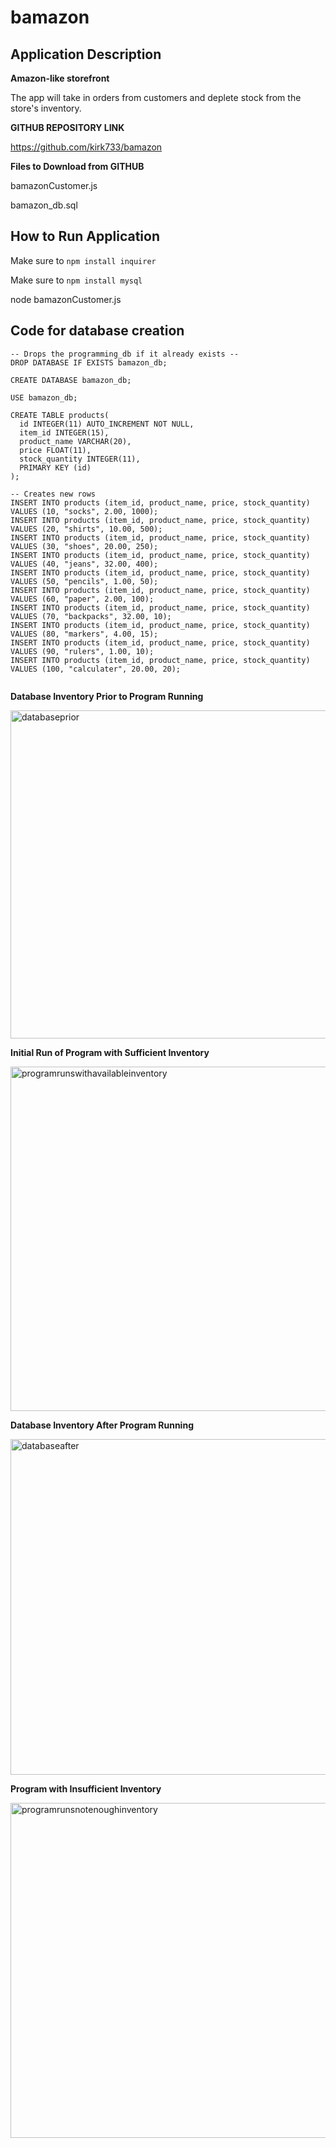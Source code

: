 # bamazon

## Application Description

**Amazon-like storefront**

The app will take in orders from customers and deplete stock from the store's inventory.

**GITHUB REPOSITORY LINK**

https://github.com/kirk733/bamazon

**Files to Download from GITHUB**

bamazonCustomer.js

bamazon_db.sql

## How to Run Application

Make sure to `npm install inquirer`

Make sure to `npm install mysql`

node bamazonCustomer.js 

## Code for database creation

```
-- Drops the programming_db if it already exists --
DROP DATABASE IF EXISTS bamazon_db;

CREATE DATABASE bamazon_db;

USE bamazon_db;

CREATE TABLE products(
  id INTEGER(11) AUTO_INCREMENT NOT NULL,
  item_id INTEGER(15),
  product_name VARCHAR(20),
  price FLOAT(11),
  stock_quantity INTEGER(11),
  PRIMARY KEY (id)
);

-- Creates new rows
INSERT INTO products (item_id, product_name, price, stock_quantity) VALUES (10, "socks", 2.00, 1000);
INSERT INTO products (item_id, product_name, price, stock_quantity) VALUES (20, "shirts", 10.00, 500);
INSERT INTO products (item_id, product_name, price, stock_quantity) VALUES (30, "shoes", 20.00, 250);
INSERT INTO products (item_id, product_name, price, stock_quantity) VALUES (40, "jeans", 32.00, 400);
INSERT INTO products (item_id, product_name, price, stock_quantity) VALUES (50, "pencils", 1.00, 50);
INSERT INTO products (item_id, product_name, price, stock_quantity) VALUES (60, "paper", 2.00, 100);
INSERT INTO products (item_id, product_name, price, stock_quantity) VALUES (70, "backpacks", 32.00, 10);
INSERT INTO products (item_id, product_name, price, stock_quantity) VALUES (80, "markers", 4.00, 15);
INSERT INTO products (item_id, product_name, price, stock_quantity) VALUES (90, "rulers", 1.00, 10);
INSERT INTO products (item_id, product_name, price, stock_quantity) VALUES (100, "calculater", 20.00, 20);


```

**Database Inventory Prior to Program Running**

<img width="525" alt="databaseprior" src="https://user-images.githubusercontent.com/27737247/29246142-876b2176-7fad-11e7-8f5a-9351325130ba.png">

**Initial Run of Program with Sufficient Inventory**

<img width="551" alt="programrunswithavailableinventory" src="https://user-images.githubusercontent.com/27737247/29246155-f0355762-7fad-11e7-8760-a3531bc83544.png">

**Database Inventory After Program Running**

<img width="537" alt="databaseafter" src="https://user-images.githubusercontent.com/27737247/29246157-0c1e71a2-7fae-11e7-8ef9-91c2d6fef0e0.png">

**Program with Insufficient Inventory**

<img width="536" alt="programrunsnotenoughinventory" src="https://user-images.githubusercontent.com/27737247/29246160-209dddac-7fae-11e7-8234-28328921d589.png">

